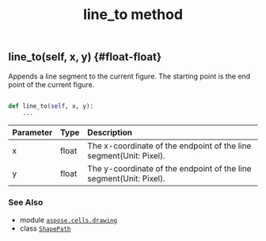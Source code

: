 ﻿---
title: line_to method
second_title: Aspose.Cells for Python via .NET API References
description: 
type: docs
weight: 50
url: /aspose.cells.drawing/shapepath/line_to/
is_root: false
---

## line_to(self, x, y) {#float-float}

Appends a line segment to the current figure.
The starting point is the end point of the current figure.



```python

def line_to(self, x, y):
    ...
```


| Parameter | Type | Description |
| :- | :- | :- |
| x | float | The x-coordinate of the endpoint of the line segment(Unit: Pixel). |
| y | float | The y-coordinate of the endpoint of the line segment(Unit: Pixel). |



### See Also
* module [`aspose.cells.drawing`](../../)
* class [`ShapePath`](/cells/python-net/aspose.cells.drawing/shapepath)
